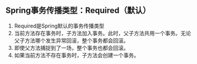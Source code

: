 ## Spring事务传播类型：Required（默认）
1. Required是Spring默认的事务传播类型
2. 当前方法存在事务时，子方法加入事务。此时，父子方法共用一个事务。无论父子方法哪个发生异常回滚，整个事务都会回滚。
3. 即使父方法捕捉到了一场，整个事务也都会回滚。
4. 如果当前方法不存在事务时，子方法会创建一个事务。
